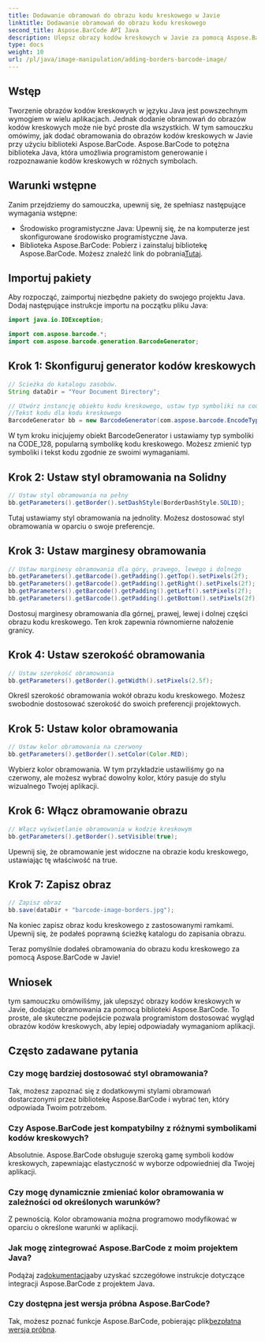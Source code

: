```yaml
---
title: Dodawanie obramowań do obrazu kodu kreskowego w Javie
linktitle: Dodawanie obramowań do obrazu kodu kreskowego
second_title: Aspose.BarCode API Java
description: Ulepsz obrazy kodów kreskowych w Javie za pomocą Aspose.BarCode, dodając konfigurowalne obramowania. Postępuj zgodnie z tym przewodnikiem krok po kroku, aby uzyskać atrakcyjne wizualnie rozwiązanie w zakresie kodów kreskowych.
type: docs
weight: 10
url: /pl/java/image-manipulation/adding-borders-barcode-image/
---
```


## Wstęp

Tworzenie obrazów kodów kreskowych w języku Java jest powszechnym wymogiem w wielu aplikacjach. Jednak dodanie obramowań do obrazów kodów kreskowych może nie być proste dla wszystkich. W tym samouczku omówimy, jak dodać obramowania do obrazów kodów kreskowych w Javie przy użyciu biblioteki Aspose.BarCode. Aspose.BarCode to potężna biblioteka Java, która umożliwia programistom generowanie i rozpoznawanie kodów kreskowych w różnych symbolach.

## Warunki wstępne

Zanim przejdziemy do samouczka, upewnij się, że spełniasz następujące wymagania wstępne:

- Środowisko programistyczne Java: Upewnij się, że na komputerze jest skonfigurowane środowisko programistyczne Java.
- Biblioteka Aspose.BarCode: Pobierz i zainstaluj bibliotekę Aspose.BarCode. Możesz znaleźć link do pobrania[Tutaj](https://releases.aspose.com/barcode/java/).

## Importuj pakiety

Aby rozpocząć, zaimportuj niezbędne pakiety do swojego projektu Java. Dodaj następujące instrukcje importu na początku pliku Java:

```java
import java.io.IOException;

import com.aspose.barcode.*;
import com.aspose.barcode.generation.BarcodeGenerator;
```

## Krok 1: Skonfiguruj generator kodów kreskowych

```java
// Ścieżka do katalogu zasobów.
String dataDir = "Your Document Directory";

// Utwórz instancję obiektu kodu kreskowego, ustaw typ symboliki na code128 i ustaw
//Tekst kodu dla kodu kreskowego
BarcodeGenerator bb = new BarcodeGenerator(com.aspose.barcode.EncodeTypes.CODE_128, "1234567");
```

W tym kroku inicjujemy obiekt BarcodeGenerator i ustawiamy typ symboliki na CODE_128, popularną symbolikę kodu kreskowego. Możesz zmienić typ symboliki i tekst kodu zgodnie ze swoimi wymaganiami.

## Krok 2: Ustaw styl obramowania na Solidny

```java
// Ustaw styl obramowania na pełny
bb.getParameters().getBorder().setDashStyle(BorderDashStyle.SOLID);
```

Tutaj ustawiamy styl obramowania na jednolity. Możesz dostosować styl obramowania w oparciu o swoje preferencje.

## Krok 3: Ustaw marginesy obramowania

```java
// Ustaw marginesy obramowania dla góry, prawego, lewego i dolnego
bb.getParameters().getBarcode().getPadding().getTop().setPixels(2f);
bb.getParameters().getBarcode().getPadding().getRight().setPixels(2f);
bb.getParameters().getBarcode().getPadding().getLeft().setPixels(2f);
bb.getParameters().getBarcode().getPadding().getBottom().setPixels(2f);
```

Dostosuj marginesy obramowania dla górnej, prawej, lewej i dolnej części obrazu kodu kreskowego. Ten krok zapewnia równomierne nałożenie granicy.

## Krok 4: Ustaw szerokość obramowania

```java
// Ustaw szerokość obramowania
bb.getParameters().getBorder().getWidth().setPixels(2.5f);
```

Określ szerokość obramowania wokół obrazu kodu kreskowego. Możesz swobodnie dostosować szerokość do swoich preferencji projektowych.

## Krok 5: Ustaw kolor obramowania

```java
// Ustaw kolor obramowania na czerwony
bb.getParameters().getBorder().setColor(Color.RED);
```

Wybierz kolor obramowania. W tym przykładzie ustawiliśmy go na czerwony, ale możesz wybrać dowolny kolor, który pasuje do stylu wizualnego Twojej aplikacji.

## Krok 6: Włącz obramowanie obrazu

```java
// Włącz wyświetlanie obramowania w kodzie kreskowym
bb.getParameters().getBorder().setVisible(true);
```

Upewnij się, że obramowanie jest widoczne na obrazie kodu kreskowego, ustawiając tę właściwość na true.

## Krok 7: Zapisz obraz

```java
// Zapisz obraz
bb.save(dataDir + "barcode-image-borders.jpg");
```

Na koniec zapisz obraz kodu kreskowego z zastosowanymi ramkami. Upewnij się, że podałeś poprawną ścieżkę katalogu do zapisania obrazu.

Teraz pomyślnie dodałeś obramowania do obrazu kodu kreskowego za pomocą Aspose.BarCode w Javie!

## Wniosek

tym samouczku omówiliśmy, jak ulepszyć obrazy kodów kreskowych w Javie, dodając obramowania za pomocą biblioteki Aspose.BarCode. To proste, ale skuteczne podejście pozwala programistom dostosować wygląd obrazów kodów kreskowych, aby lepiej odpowiadały wymaganiom aplikacji.

## Często zadawane pytania

### Czy mogę bardziej dostosować styl obramowania?
Tak, możesz zapoznać się z dodatkowymi stylami obramowań dostarczonymi przez bibliotekę Aspose.BarCode i wybrać ten, który odpowiada Twoim potrzebom.

### Czy Aspose.BarCode jest kompatybilny z różnymi symbolikami kodów kreskowych?
Absolutnie. Aspose.BarCode obsługuje szeroką gamę symboli kodów kreskowych, zapewniając elastyczność w wyborze odpowiedniej dla Twojej aplikacji.

### Czy mogę dynamicznie zmieniać kolor obramowania w zależności od określonych warunków?
Z pewnością. Kolor obramowania można programowo modyfikować w oparciu o określone warunki w aplikacji.

### Jak mogę zintegrować Aspose.BarCode z moim projektem Java?
 Podążaj za[dokumentacja](https://reference.aspose.com/barcode/java/)aby uzyskać szczegółowe instrukcje dotyczące integracji Aspose.BarCode z projektem Java.

### Czy dostępna jest wersja próbna Aspose.BarCode?
 Tak, możesz poznać funkcje Aspose.BarCode, pobierając plik[bezpłatna wersja próbna](https://releases.aspose.com/).
